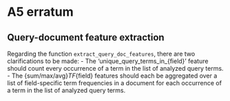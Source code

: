 # A5 erratum

## Query-document feature extraction

Regarding the function `extract_query_doc_features`, there are two clarifications to be made:
    - The ‘unique_query_terms_in_{field}’ feature should count every occurrence of a term in the list of analyzed query terms. 
    - The {sum/max/avg}_TF_{field} features should each be aggregated over a list of field-specific term frequencies in a document for each occurrence of a term in the list of analyzed query terms.
